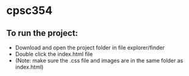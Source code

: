 # cpsc354

## To run the project:

- Download and open the project folder in file explorer/finder
- Double click the index.html file
- (Note: make sure the .css file and images are in the same folder as index.html)
